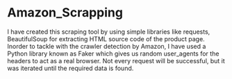 # Amazon_Scrapping

I have created this scraping tool by using simple libraries like requests, BeautifulSoup for extracting HTML source code of the product page. Inorder to tackle with the crawler detection by Amazon, I have used a Python library known as Faker which gives us random user_agents for the headers to act as a real browser. Not every request will be successful, but it was iterated until the required data is found.
